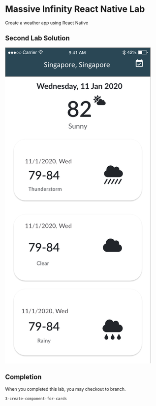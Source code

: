 # Massive Infinity React Native Lab

Create a weather app using React Native

## Second Lab Solution

![Lab 2 screenshot](/assets/screenshots/lab2.png)


## Completion
When you completed this lab, you may checkout to branch. 

```bash
3-create-component-for-cards
```